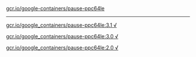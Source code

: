 [gcr.io/google-containers/pause-ppc64le](https://hub.docker.com/r/sqeven/pause-ppc64le/tags/) 

----
[gcr.io/google_containers/pause-ppc64le:3.1 √](https://hub.docker.com/r/sqeven/pause-ppc64le/tags/)

[gcr.io/google_containers/pause-ppc64le:3.0 √](https://hub.docker.com/r/sqeven/pause-ppc64le/tags/)

[gcr.io/google_containers/pause-ppc64le:2.0 √](https://hub.docker.com/r/sqeven/pause-ppc64le/tags/)

